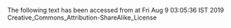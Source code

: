 The following text has been accessed from at Fri Aug 9 03:05:36 IST 2019
Creative_Commons_Attribution-ShareAlike_License
